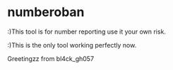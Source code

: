 # numberoban

:)This tool is for number reporting use it your own risk.

:)This is the only tool working perfectly now.

Greetingzz from bl4ck_gh057
